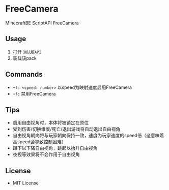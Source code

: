 # FreeCamera

MinecraftBE ScriptAPI FreeCamera

## Usage

1. 打开 `测试版API`
2. 装载该pack

## Commands

+ `+fc <speed: number>` 以speed为映射速度启用FreeCamera
+ `+fc` 禁用FreeCamera

## Tips

+ 启用自由视角时，本体将被锁定在原位
+ 受到伤害/切换维度/死亡/退出游戏将自动退出自由视角
+ 自由视角朝向将与玩家朝向保持一致，速度为玩家速度的speed倍（这意味着高speed会导致控制困难）
+ 蹲下以下降自由视角，跳起以抬升自由视角
+ 夜视等效果将不会作用于自由视角

## License

+ MIT License
